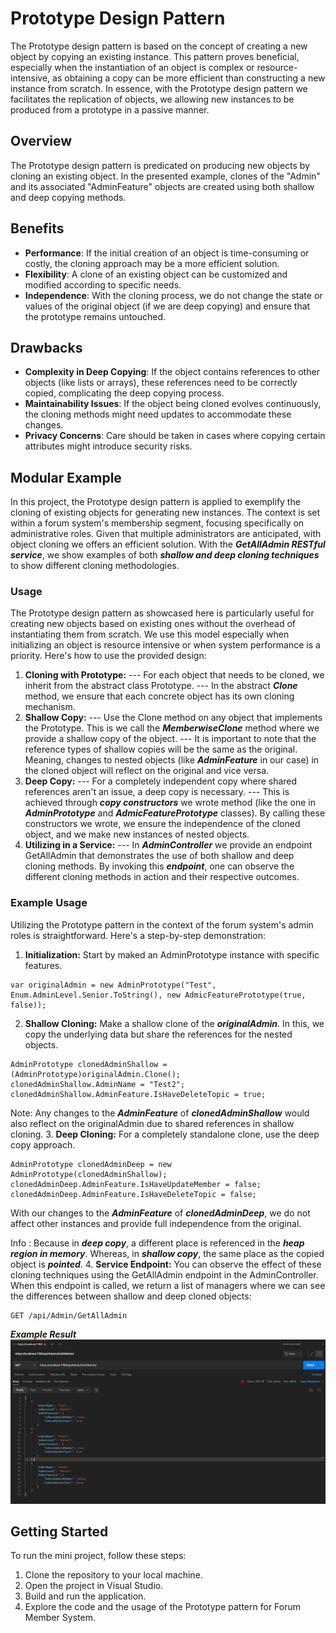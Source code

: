 
# Prototype Design Pattern
The Prototype design pattern is based on the concept of creating a new object by copying an existing instance. This pattern proves beneficial, especially when the instantiation of an object is complex or resource-intensive, as obtaining a copy can be more efficient than constructing a new instance from scratch. In essence, with the Prototype design pattern we facilitates the replication of objects, we allowing new instances to be produced from a prototype in a passive manner.
## Overview
The Prototype design pattern is predicated on producing new objects by cloning an existing object. In the presented example, clones of the "Admin" and its associated "AdminFeature" objects are created using both shallow and deep copying methods.
## Benefits
- **Performance**: If the initial creation of an object is time-consuming or costly, the cloning approach may be a more efficient solution.
- **Flexibility**: A clone of an existing object can be customized and modified according to specific needs.
- **Independence**: With the cloning process, we do not change the state or values of the original object (if we are deep copying) and ensure that the prototype remains untouched.

## Drawbacks

- **Complexity in Deep Copying**: If the object contains references to other objects (like lists or arrays), these references need to be correctly copied, complicating the deep copying process.
- **Maintainability Issues**: If the object being cloned evolves continuously, the cloning methods might need updates to accommodate these changes.
- **Privacy Concerns**: Care should be taken in cases where copying certain attributes might introduce security risks.

## Modular Example 

In this project, the Prototype design pattern is applied to exemplify the cloning of existing objects for generating new instances. The context is set within a forum system's membership segment, focusing specifically on administrative roles. Given that multiple administrators are anticipated, with object cloning we offers an efficient solution. With the ***GetAllAdmin RESTful service***, we show examples of both ***shallow and deep cloning techniques*** to show different cloning methodologies.

### Usage 
The Prototype design pattern as showcased here is particularly useful for creating new objects based on existing ones without the overhead of instantiating them from scratch. We use this model especially when initializing an object is resource intensive or when system performance is a priority. Here's how to use the provided design:
1. **Cloning with Prototype:**
--- For each object that needs to be cloned, we inherit from the abstract class Prototype.
--- In the abstract ***Clone*** method, we ensure that each concrete object has its own cloning mechanism.
2. **Shallow Copy:**
--- Use the Clone method on any object that implements the Prototype. This is we call the ***MemberwiseClone*** method where we provide a shallow copy of the object. 
--- It is important to note that the reference types of shallow copies will be the same as the original. Meaning, changes to nested objects (like ***AdminFeature*** in our case) in the cloned object will reflect on the original and vice versa.
3. **Deep Copy:**
--- For a completely independent copy where shared references aren't an issue, a deep copy is necessary.
--- This is achieved through ***copy constructors*** we wrote method (like the one in ***AdminPrototype*** and ***AdmicFeaturePrototype*** classes). By calling these constructors we wrote, we ensure the independence of the cloned object, and we make new instances of nested objects.
4. **Utilizing in a Service:**
--- In ***AdminController*** we provide an endpoint GetAllAdmin that demonstrates the use of both shallow and deep cloning methods. By invoking this ***endpoint***, one can observe the different cloning methods in action and their respective outcomes.


### Example Usage
Utilizing the Prototype pattern in the context of the forum system's admin roles is straightforward. Here's a step-by-step demonstration:
1. **Initialization:**
Start by maked an AdminPrototype instance with specific features.
```
var originalAdmin = new AdminPrototype("Test", Enum.AdminLevel.Senior.ToString(), new AdmicFeaturePrototype(true, false));
```
2. **Shallow Cloning:**
Make a shallow clone of the ***originalAdmin***. In this, we copy the underlying data but share the references for the nested objects.
```
AdminPrototype clonedAdminShallow = (AdminPrototype)originalAdmin.Clone();
clonedAdminShallow.AdminName = "Test2";
clonedAdminShallow.AdminFeature.IsHaveDeleteTopic = true;
```
Note: Any changes to the ***AdminFeature*** of ***clonedAdminShallow*** would also reflect on the originalAdmin due to shared references in shallow cloning.
3. **Deep Cloning:**
For a completely standalone clone, use the deep copy approach.
```
AdminPrototype clonedAdminDeep = new AdminPrototype(clonedAdminShallow);
clonedAdminDeep.AdminFeature.IsHaveUpdateMember = false; 
clonedAdminDeep.AdminFeature.IsHaveDeleteTopic = false;
```
With our changes to the ***AdminFeature*** of ***clonedAdminDeep***, we do not affect other instances and provide full independence from the original.

Info : Because in ***deep copy***, a different place is referenced in the ***heap region in memory***. Whereas, in ***shallow copy***, the same place as the copied object is ***pointed***.
4. **Service Endpoint:**
You can observe the effect of these cloning techniques using the GetAllAdmin endpoint in the AdminController. When this endpoint is called, we return a list of managers where we can see the differences between shallow and deep cloned objects:
```
GET /api/Admin/GetAllAdmin
```

***Example Result***
<img src="result.PNG">

## Getting Started

To run the mini project, follow these steps:
1. Clone the repository to your local machine.
2. Open the project in Visual Studio.
3. Build and run the application.
4. Explore the code and the usage of the Prototype pattern for Forum Member System.
